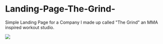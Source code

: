 # Landing-Page-The-Grind-
Simple Landing Page for a Company I made up called "The Grind" an MMA inspired workout studio. 



<img src="https://i.ibb.co/6m15t0Y/landingpage.png">
